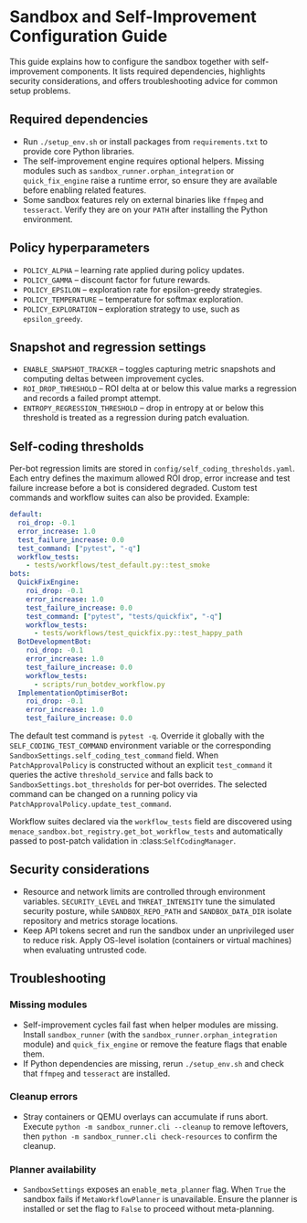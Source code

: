 # Sandbox and Self-Improvement Configuration Guide

This guide explains how to configure the sandbox together with self-improvement components.
It lists required dependencies, highlights security considerations, and offers troubleshooting
advice for common setup problems.

## Required dependencies
- Run `./setup_env.sh` or install packages from `requirements.txt` to provide core Python libraries.
- The self-improvement engine requires optional helpers. Missing modules such as
  `sandbox_runner.orphan_integration` or `quick_fix_engine` raise a runtime
  error, so ensure they are available before enabling related features.
- Some sandbox features rely on external binaries like `ffmpeg` and `tesseract`.
  Verify they are on your `PATH` after installing the Python environment.

## Policy hyperparameters
- `POLICY_ALPHA` – learning rate applied during policy updates.
- `POLICY_GAMMA` – discount factor for future rewards.
- `POLICY_EPSILON` – exploration rate for epsilon-greedy strategies.
- `POLICY_TEMPERATURE` – temperature for softmax exploration.
- `POLICY_EXPLORATION` – exploration strategy to use, such as `epsilon_greedy`.

## Snapshot and regression settings
- `ENABLE_SNAPSHOT_TRACKER` – toggles capturing metric snapshots and computing
  deltas between improvement cycles.
- `ROI_DROP_THRESHOLD` – ROI delta at or below this value marks a regression
  and records a failed prompt attempt.
- `ENTROPY_REGRESSION_THRESHOLD` – drop in entropy at or below this threshold
  is treated as a regression during patch evaluation.

## Self-coding thresholds
Per-bot regression limits are stored in `config/self_coding_thresholds.yaml`.
Each entry defines the maximum allowed ROI drop, error increase and test
failure increase before a bot is considered degraded. Custom test commands and
workflow suites can also be provided. Example:

```yaml
default:
  roi_drop: -0.1
  error_increase: 1.0
  test_failure_increase: 0.0
  test_command: ["pytest", "-q"]
  workflow_tests:
    - tests/workflows/test_default.py::test_smoke
bots:
  QuickFixEngine:
    roi_drop: -0.1
    error_increase: 1.0
    test_failure_increase: 0.0
    test_command: ["pytest", "tests/quickfix", "-q"]
    workflow_tests:
      - tests/workflows/test_quickfix.py::test_happy_path
  BotDevelopmentBot:
    roi_drop: -0.1
    error_increase: 1.0
    test_failure_increase: 0.0
    workflow_tests:
      - scripts/run_botdev_workflow.py
  ImplementationOptimiserBot:
    roi_drop: -0.1
    error_increase: 1.0
    test_failure_increase: 0.0
```

The default test command is `pytest -q`.  Override it globally with the
`SELF_CODING_TEST_COMMAND` environment variable or the corresponding
`SandboxSettings.self_coding_test_command` field.  When
``PatchApprovalPolicy`` is constructed without an explicit ``test_command``
it queries the active ``threshold_service`` and falls back to
``SandboxSettings.bot_thresholds`` for per-bot overrides.  The selected
command can be changed on a running policy via
``PatchApprovalPolicy.update_test_command``.

Workflow suites declared via the ``workflow_tests`` field are discovered using
``menace_sandbox.bot_registry.get_bot_workflow_tests`` and automatically passed
to post-patch validation in :class:`SelfCodingManager`.

## Security considerations
- Resource and network limits are controlled through environment variables.
  `SECURITY_LEVEL` and `THREAT_INTENSITY` tune the simulated security posture,
  while `SANDBOX_REPO_PATH` and `SANDBOX_DATA_DIR` isolate repository and
  metrics storage locations.
- Keep API tokens secret and run the sandbox under an unprivileged user to
  reduce risk. Apply OS-level isolation (containers or virtual machines) when
  evaluating untrusted code.

## Troubleshooting
### Missing modules
- Self-improvement cycles fail fast when helper modules are missing. Install
  `sandbox_runner` (with the `sandbox_runner.orphan_integration` module) and
  `quick_fix_engine` or remove the feature flags that enable them.
- If Python dependencies are missing, rerun `./setup_env.sh` and check that
  `ffmpeg` and `tesseract` are installed.

### Cleanup errors
- Stray containers or QEMU overlays can accumulate if runs abort. Execute
  `python -m sandbox_runner.cli --cleanup` to remove leftovers, then
  `python -m sandbox_runner.cli check-resources` to confirm the cleanup.

### Planner availability
- `SandboxSettings` exposes an `enable_meta_planner` flag. When `True` the
  sandbox fails if `MetaWorkflowPlanner` is unavailable. Ensure the planner is
  installed or set the flag to `False` to proceed without meta-planning.

